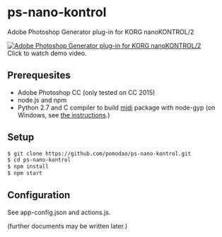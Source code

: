 # ps-nano-kontrol
Adobe Photoshop Generator plug-in for KORG nanoKONTROL/2

[![Adobe Photoshop Generator plug-in for KORG nanoKONTROL/2](https://pbs.twimg.com/ext_tw_video_thumb/691149763895382016/pu/img/rGw1Rb9c208pyfvc.jpg)](https://twitter.com/pomo/status/691150058520051713)  
Click to watch demo video.

## Prerequesites

- Adobe Photoshop CC (only tested on CC 2015)
- node.js and npm
- Python 2.7 and C compiler to build [midi](https://www.npmjs.com/package/midi) package with node-gyp (on Windows, see [the instructions](https://github.com/nodejs/node-gyp/issues/629#issuecomment-153196245).)

## Setup

```bash
$ git clone https://github.com/pomodao/ps-nano-kontrol.git
$ cd ps-nano-kontrol
$ npm install
$ npm start
```

## Configuration

See app-config.json and actions.js.

(further documents may be written later.)
